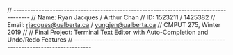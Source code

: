 // ------------------------------------------------------------------------------------
//    Name:  Ryan Jacques         / Arthur Chan
//    ID:    1523211              / 1425382
//    Email: rjacques@ualberta.ca / yungjen@ualberta.ca
//    CMPUT 275, Winter 2019
//
//    Final Project: Terminal Text Editor with Auto-Completion and Undo/Redo Features
// ------------------------------------------------------------------------------------

